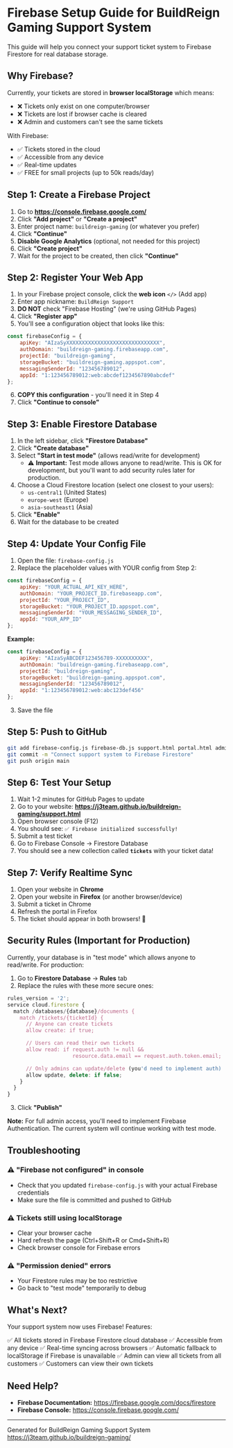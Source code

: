 # Firebase Setup Guide for BuildReign Gaming Support System

This guide will help you connect your support ticket system to Firebase Firestore for real database storage.

## Why Firebase?

Currently, your tickets are stored in **browser localStorage** which means:
- ❌ Tickets only exist on one computer/browser
- ❌ Tickets are lost if browser cache is cleared
- ❌ Admin and customers can't see the same tickets

With Firebase:
- ✅ Tickets stored in the cloud
- ✅ Accessible from any device
- ✅ Real-time updates
- ✅ FREE for small projects (up to 50k reads/day)

## Step 1: Create a Firebase Project

1. Go to **https://console.firebase.google.com/**
2. Click **"Add project"** or **"Create a project"**
3. Enter project name: `buildreign-gaming` (or whatever you prefer)
4. Click **"Continue"**
5. **Disable Google Analytics** (optional, not needed for this project)
6. Click **"Create project"**
7. Wait for the project to be created, then click **"Continue"**

## Step 2: Register Your Web App

1. In your Firebase project console, click the **web icon** `</>` (Add app)
2. Enter app nickname: `BuildReign Support`
3. **DO NOT** check "Firebase Hosting" (we're using GitHub Pages)
4. Click **"Register app"**
5. You'll see a configuration object that looks like this:

```javascript
const firebaseConfig = {
    apiKey: "AIzaSyXXXXXXXXXXXXXXXXXXXXXXXXXXXXXX",
    authDomain: "buildreign-gaming.firebaseapp.com",
    projectId: "buildreign-gaming",
    storageBucket: "buildreign-gaming.appspot.com",
    messagingSenderId: "123456789012",
    appId: "1:123456789012:web:abcdef1234567890abcdef"
};
```

6. **COPY this configuration** - you'll need it in Step 4
7. Click **"Continue to console"**

## Step 3: Enable Firestore Database

1. In the left sidebar, click **"Firestore Database"**
2. Click **"Create database"**
3. Select **"Start in test mode"** (allows read/write for development)
   - ⚠️ **Important:** Test mode allows anyone to read/write. This is OK for development, but you'll want to add security rules later for production.
4. Choose a Cloud Firestore location (select one closest to your users):
   - `us-central1` (United States)
   - `europe-west` (Europe)
   - `asia-southeast1` (Asia)
5. Click **"Enable"**
6. Wait for the database to be created

## Step 4: Update Your Config File

1. Open the file: `firebase-config.js`
2. Replace the placeholder values with YOUR config from Step 2:

```javascript
const firebaseConfig = {
    apiKey: "YOUR_ACTUAL_API_KEY_HERE",
    authDomain: "YOUR_PROJECT_ID.firebaseapp.com",
    projectId: "YOUR_PROJECT_ID",
    storageBucket: "YOUR_PROJECT_ID.appspot.com",
    messagingSenderId: "YOUR_MESSAGING_SENDER_ID",
    appId: "YOUR_APP_ID"
};
```

**Example:**
```javascript
const firebaseConfig = {
    apiKey: "AIzaSyABCDEF123456789-XXXXXXXXXX",
    authDomain: "buildreign-gaming.firebaseapp.com",
    projectId: "buildreign-gaming",
    storageBucket: "buildreign-gaming.appspot.com",
    messagingSenderId: "123456789012",
    appId: "1:123456789012:web:abc123def456"
};
```

3. Save the file

## Step 5: Push to GitHub

```bash
git add firebase-config.js firebase-db.js support.html portal.html admin.html support.js admin.js
git commit -m "Connect support system to Firebase Firestore"
git push origin main
```

## Step 6: Test Your Setup

1. Wait 1-2 minutes for GitHub Pages to update
2. Go to your website: **https://j3team.github.io/buildreign-gaming/support.html**
3. Open browser console (F12)
4. You should see: `✅ Firebase initialized successfully!`
5. Submit a test ticket
6. Go to Firebase Console → Firestore Database
7. You should see a new collection called **`tickets`** with your ticket data!

## Step 7: Verify Realtime Sync

1. Open your website in **Chrome**
2. Open your website in **Firefox** (or another browser/device)
3. Submit a ticket in Chrome
4. Refresh the portal in Firefox
5. The ticket should appear in both browsers! 🎉

## Security Rules (Important for Production)

Currently, your database is in "test mode" which allows anyone to read/write. For production:

1. Go to **Firestore Database** → **Rules** tab
2. Replace the rules with these more secure ones:

```javascript
rules_version = '2';
service cloud.firestore {
  match /databases/{database}/documents {
    match /tickets/{ticketId} {
      // Anyone can create tickets
      allow create: if true;

      // Users can read their own tickets
      allow read: if request.auth != null &&
                     resource.data.email == request.auth.token.email;

      // Only admins can update/delete (you'd need to implement auth)
      allow update, delete: if false;
    }
  }
}
```

3. Click **"Publish"**

**Note:** For full admin access, you'll need to implement Firebase Authentication. The current system will continue working with test mode.

## Troubleshooting

### ⚠️ "Firebase not configured" in console
- Check that you updated `firebase-config.js` with your actual Firebase credentials
- Make sure the file is committed and pushed to GitHub

### ⚠️ Tickets still using localStorage
- Clear your browser cache
- Hard refresh the page (Ctrl+Shift+R or Cmd+Shift+R)
- Check browser console for Firebase errors

### ⚠️ "Permission denied" errors
- Your Firestore rules may be too restrictive
- Go back to "test mode" temporarily to debug

## What's Next?

Your support system now uses Firebase! Features:

✅ All tickets stored in Firebase Firestore cloud database
✅ Accessible from any device
✅ Real-time syncing across browsers
✅ Automatic fallback to localStorage if Firebase is unavailable
✅ Admin can view all tickets from all customers
✅ Customers can view their own tickets

## Need Help?

- **Firebase Documentation:** https://firebase.google.com/docs/firestore
- **Firebase Console:** https://console.firebase.google.com/

---

Generated for BuildReign Gaming Support System
https://j3team.github.io/buildreign-gaming/
